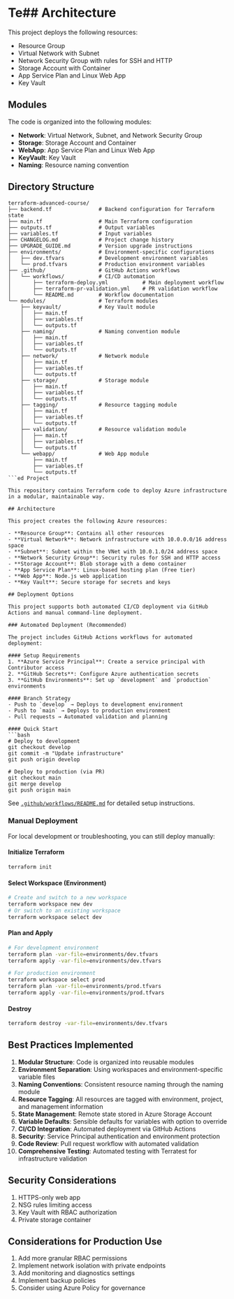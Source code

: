 # Te## Architecture

This project deploys the following resources:
- Resource Group
- Virtual Network with Subnet
- Network Security Group with rules for SSH and HTTP
- Storage Account with Container
- App Service Plan and Linux Web App
- Key Vault

## Modules

The code is organized into the following modules:

- **Network**: Virtual Network, Subnet, and Network Security Group
- **Storage**: Storage Account and Container
- **WebApp**: App Service Plan and Linux Web App
- **KeyVault**: Key Vault
- **Naming**: Resource naming convention

## Directory Structure

```
terraform-advanced-course/
├── backend.tf               # Backend configuration for Terraform state
├── main.tf                  # Main Terraform configuration
├── outputs.tf               # Output variables
├── variables.tf             # Input variables
├── CHANGELOG.md             # Project change history
├── UPGRADE_GUIDE.md         # Version upgrade instructions
├── environments/            # Environment-specific configurations
│   ├── dev.tfvars           # Development environment variables
│   └── prod.tfvars          # Production environment variables
├── .github/                 # GitHub Actions workflows
│   └── workflows/           # CI/CD automation
│       ├── terraform-deploy.yml           # Main deployment workflow
│       ├── terraform-pr-validation.yml    # PR validation workflow
│       └── README.md        # Workflow documentation
└── modules/                 # Terraform modules
    ├── keyvault/            # Key Vault module
    │   ├── main.tf
    │   ├── variables.tf
    │   └── outputs.tf
    ├── naming/              # Naming convention module
    │   ├── main.tf
    │   ├── variables.tf
    │   └── outputs.tf
    ├── network/             # Network module
    │   ├── main.tf
    │   ├── variables.tf
    │   └── outputs.tf
    ├── storage/             # Storage module
    │   ├── main.tf
    │   ├── variables.tf
    │   └── outputs.tf
    ├── tagging/             # Resource tagging module
    │   ├── main.tf
    │   ├── variables.tf
    │   └── outputs.tf
    ├── validation/          # Resource validation module
    │   ├── main.tf
    │   ├── variables.tf
    │   └── outputs.tf
    └── webapp/              # Web App module
        ├── main.tf
        ├── variables.tf
        └── outputs.tf
```ed Project

This repository contains Terraform code to deploy Azure infrastructure in a modular, maintainable way.

## Architecture

This project creates the following Azure resources:

- **Resource Group**: Contains all other resources
- **Virtual Network**: Network infrastructure with 10.0.0.0/16 address space
- **Subnet**: Subnet within the VNet with 10.0.1.0/24 address space
- **Network Security Group**: Security rules for SSH and HTTP access
- **Storage Account**: Blob storage with a demo container
- **App Service Plan**: Linux-based hosting plan (Free tier)
- **Web App**: Node.js web application
- **Key Vault**: Secure storage for secrets and keys

## Deployment Options

This project supports both automated CI/CD deployment via GitHub Actions and manual command-line deployment.

### Automated Deployment (Recommended)

The project includes GitHub Actions workflows for automated deployment:

#### Setup Requirements
1. **Azure Service Principal**: Create a service principal with Contributor access
2. **GitHub Secrets**: Configure Azure authentication secrets
3. **GitHub Environments**: Set up `development` and `production` environments

#### Branch Strategy
- Push to `develop` → Deploys to development environment
- Push to `main` → Deploys to production environment
- Pull requests → Automated validation and planning

#### Quick Start
```bash
# Deploy to development
git checkout develop
git commit -m "Update infrastructure"
git push origin develop

# Deploy to production (via PR)
git checkout main
git merge develop
git push origin main
```

See [`.github/workflows/README.md`](.github/workflows/README.md) for detailed setup instructions.

### Manual Deployment

For local development or troubleshooting, you can still deploy manually:

#### Initialize Terraform

```bash
terraform init
```

#### Select Workspace (Environment)

```bash
# Create and switch to a new workspace
terraform workspace new dev
# Or switch to an existing workspace
terraform workspace select dev
```

#### Plan and Apply

```bash
# For development environment
terraform plan -var-file=environments/dev.tfvars
terraform apply -var-file=environments/dev.tfvars

# For production environment
terraform workspace select prod
terraform plan -var-file=environments/prod.tfvars
terraform apply -var-file=environments/prod.tfvars
```

#### Destroy

```bash
terraform destroy -var-file=environments/dev.tfvars
```

## Best Practices Implemented

1. **Modular Structure**: Code is organized into reusable modules
2. **Environment Separation**: Using workspaces and environment-specific variable files
3. **Naming Conventions**: Consistent resource naming through the naming module
4. **Resource Tagging**: All resources are tagged with environment, project, and management information
5. **State Management**: Remote state stored in Azure Storage Account
6. **Variable Defaults**: Sensible defaults for variables with option to override
7. **CI/CD Integration**: Automated deployment via GitHub Actions
8. **Security**: Service Principal authentication and environment protection
9. **Code Review**: Pull request workflow with automated validation
10. **Comprehensive Testing**: Automated testing with Terratest for infrastructure validation

## Security Considerations

1. HTTPS-only web app
2. NSG rules limiting access
3. Key Vault with RBAC authorization
4. Private storage container

## Considerations for Production Use

1. Add more granular RBAC permissions
2. Implement network isolation with private endpoints
3. Add monitoring and diagnostics settings
4. Implement backup policies
5. Consider using Azure Policy for governance